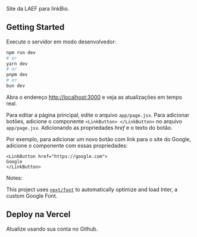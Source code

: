 Site da LAEF para linkBio.

## Getting Started

Execute o servidor em modo desenvolvedor:

```bash
npm run dev
# or
yarn dev
# or
pnpm dev
# or
bun dev
```

Abra o endereço [http://localhost:3000](http://localhost:3000) e veja as atualizações  em tempo real.

Para editar a página principal, edite o arquivo `app/page.jsx`. 
Para adicionar botões, adicione o componente `<LinkButton> </LinkButton>` no arquivo `app/page.jsx`. Adicionando as propriedades *href* e o texto do botão.

Por exemplo, para adicionar um novo botão com link para o site do Google, adicione o componente com essas propriedades:

```
<LinkButton href="https://google.com">
Google
</LinkButton>
```

Notes:

This project uses [`next/font`](https://nextjs.org/docs/basic-features/font-optimization) to automatically optimize and load Inter, a custom Google Font.

## Deploy na Vercel
Atualize usando sua conta no Github.